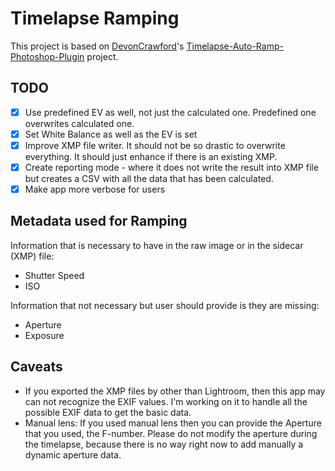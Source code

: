 # Timelapse Ramping

This project is based on [DevonCrawford](https://github.com/DevonCrawford)'s [Timelapse-Auto-Ramp-Photoshop-Plugin](https://github.com/DevonCrawford/Timelapse-Auto-Ramp-Photoshop-Plugin) project.

## TODO
   * [X] Use predefined EV as well, not just the calculated one. Predefined one overwrites calculated one.
   * [X] Set White Balance as well as the EV is set
   * [X] Improve XMP file writer. It should not be so drastic to overwrite everything. It should just enhance if there is an existing XMP.
   * [X] Create reporting mode - where it does not write the result into XMP file but creates a CSV with all the data that has been calculated.
   * [X] Make app more verbose for users

## Metadata used for Ramping
Information that is necessary to have in the raw image or in the sidecar (XMP) file:
   * Shutter Speed
   * ISO

Information that not necessary but user should provide is they are missing:
   * Aperture
   * Exposure

## Caveats
   * If you exported the XMP files by other than Lightroom, then this app may can not recognize the EXIF values. I'm working on it to handle all the possible EXIF data to get the basic data.
   * Manual lens: If you used manual lens then you can provide the Aperture that you used, the F-number. Please do not modify the aperture during the timelapse, because there is no way right now to add manually a dynamic aperture data.